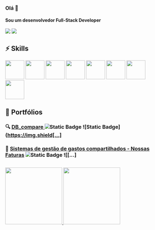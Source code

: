 ### Olá 👋

#### Sou um desenvolvedor Full-Stack Developer


<div>
<a href = "mailto:luanchagas@hotmail.com"><img src="https://img.shields.io/badge/mail-D14836?style=for-the-badge&logo=gmail&logoColor=white" target="_blank"></a>
<a href="https://www.linkedin.com/in/luanchagas/" target="_blank"><img src="https://img.shields.io/badge/-LinkedIn-%230077B5?style=for-the-badge&logo=linkedin&logoColor=white" target="_blank"></a>   
</div>

## ⚡ Skills

  <img width="60px"
   src="https://cdn.jsdelivr.net/gh/devicons/devicon@latest/icons/react/react-original.svg"
   />  <img width="60px" src="https://cdn.jsdelivr.net/gh/devicons/devicon@latest/icons/typescript/typescript-original.svg" />   <img width="60px"
   src="https://cdn.jsdelivr.net/gh/devicons/devicon@latest/icons/go/go-original.svg"
   /> <img width="60px" src="https://cdn.jsdelivr.net/gh/devicons/devicon@latest/icons/nodejs/nodejs-original.svg" /> <img width="60px" src="https://cdn.jsdelivr.net/gh/devicons/devicon@latest/icons/linux/linux-original.svg" /> <img width="60px" src="https://cdn.jsdelivr.net/gh/devicons/devicon@latest/icons/vuejs/vuejs-original.svg" /> <img width="60px" src="https://cdn.jsdelivr.net/gh/devicons/devicon@latest/icons/nuxtjs/nuxtjs-original.svg" /> <img width="60px" src="https://www.tanstack.com/favicon.ico" />

## 💼 Portfólios

  ### 🔍 [DB_compare ](https://github.com/LuanChagas/db_compare_golang)  ![Static Badge](https://img.shields.io/badge/MySQL-334155?logo=mysql&logoColor=f8fafc) ![Static Badge](https://img.shield[...]
  ### :money_with_wings: [Sistemas de gestão de gastos compartilhados - Nossas Faturas](https://nossasfaturas.luanchagas.dev/) ![Static Badge](https://img.shields.io/badge/React-334155?logo=react) ![[...]
  ##   
<div>
<a href="https://github.com/LuanChagas">
<img height="180em" src="https://github-readme-stats.vercel.app/api/top-langs/?username=LuanChagas&layout=compact&langs_count=7&theme=dracula"/>
<img height="180em" src="https://github-readme-stats.vercel.app/api?username=LuanChagas&show_icons=true&theme=dracula&include_all_commits=true&count_private=true"/>
</div>
